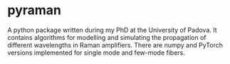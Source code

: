 # pyraman

A python package written during my PhD at the University of Padova.
It contains algorithms for modelling and simulating the propagation of different wavelengths in Raman amplifiers. There are numpy and PyTorch versions implemented for single mode and few-mode fibers.
